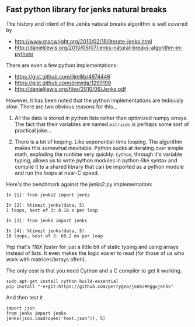 ## Fast python library for jenks natural breaks

The history and intent of the Jenks natural breaks algorithm is well covered by

* http://www.macwright.org/2013/02/18/literate-jenks.html
* http://danieljlewis.org/2010/06/07/jenks-natural-breaks-algorithm-in-python/

There are even a few python implementations:

* https://gist.github.com/llimllib/4974446
* https://gist.github.com/drewda/1299198
* http://danieljlewis.org/files/2010/06/Jenks.pdf

However, it has been noted that the python implementations are tediously *slow*. There are two obvious reasons for this...

1. All the data is stored in python lists rather than optimized numpy arrays. The fact that their variables are named `matrices` is perhaps some sort of practical joke...

2. There is a lot of looping. Like exponential-time looping. The algorithm makes this somewhat inevitable. Python sucks at iterating over simple math, exploding the runtime very quickly. `Cython`, through it's variable typing, allows us to write python modules in python-like syntax and compile it to a shared library that can be imported as a python module and run the loops at near-C speed. 

Here's the benchmark against the jenks2.py implementation:

```
In [1]: from jenks2 import jenks

In [2]: %timeit jenks(data, 5)
1 loops, best of 3: 8.16 s per loop

In [3]: from jenks import jenks

In [4]: %timeit jenks(data, 5)
10 loops, best of 3: 69.2 ms per loop
```

Yep that's *118X faster* for just a little bit of static typing and using arrays instead of lists. It even makes the logic easier to read (for those of us who work with matrices/arrays often).

The only cost is that you need Cython and a C compiler to get it working. 

```
sudo apt-get install cython build-essential
pip install "-e+git:https://github.com/perrygeo/jenks#egg=jenks"
```

And then test it
```
import json
from jenks import jenks
jenks(json.load(open('test.json')), 5)
```
